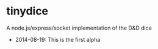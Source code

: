 tinydice
========

A node.js/express/socket implementation of the D&amp;D dice

- 2014-08-19: This is the first alpha
